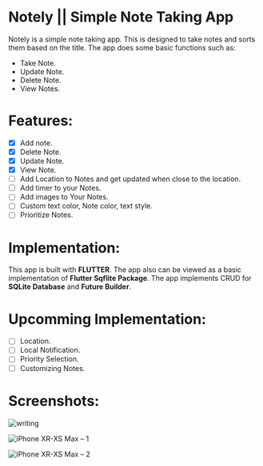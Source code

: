 # Notely || Simple Note Taking App

Notely is a simple note taking app. This is designed to take notes and sorts them based on the title. The app does some basic functions such as:

* Take Note.
* Update Note.
* Delete Note.
* View Notes.

# Features: 

- [x] Add note.
- [x] Delete Note.
- [x] Update Note.
- [x] View Note.
- [ ] Add Location to Notes and get updated when close to the location.
- [ ] Add timer to your Notes.
- [ ] Add images to Your Notes.
- [ ] Custom text color, Note color, text style.
- [ ] Prioritize Notes. 

# Implementation:

This app is built with **FLUTTER**. The app also can be viewed as a basic implementation of **Flutter Sqflite Package**. The app implements CRUD for **SQLite Database** and **Future Builder**. 

# Upcomming Implementation:

- [ ] Location.
- [ ] Local Notification.
- [ ] Priority Selection. 
- [ ] Customizing Notes.

# Screenshots:

![writing](https://user-images.githubusercontent.com/33858136/59568392-df2b5380-909b-11e9-9484-818b222498f2.png)

![iPhone XR-XS Max – 1](https://user-images.githubusercontent.com/33858136/59568394-e3f00780-909b-11e9-9c67-0c5b3b07778d.png)

![iPhone XR-XS Max – 2](https://user-images.githubusercontent.com/33858136/59568395-e4889e00-909b-11e9-908d-4829259feee2.png)
